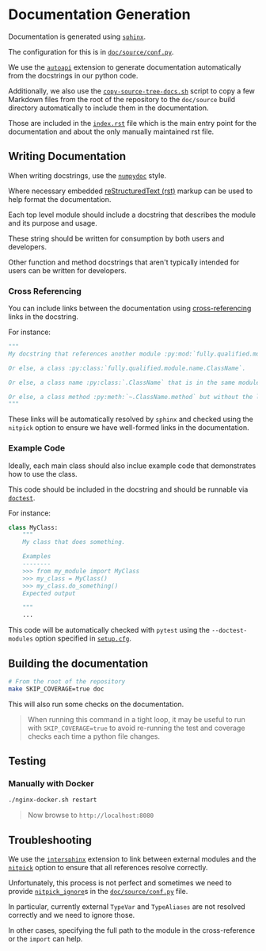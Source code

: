 # Documentation Generation

Documentation is generated using [`sphinx`](https://www.sphinx-doc.org/).

The configuration for this is in [`doc/source/conf.py`](./source/conf.py).

We use the [`autoapi`](https://sphinx-autoapi.readthedocs.io/en/latest/) extension to generate documentation automatically from the docstrings in our python code.

Additionally, we also use the [`copy-source-tree-docs.sh`](./copy-source-tree-docs.sh) script to copy a few Markdown files from the root of the repository to the `doc/source` build directory automatically to include them in the documentation.

Those are included in the [`index.rst`](./source/index.rst) file which is the main entry point for the documentation and about the only manually maintained rst file.

## Writing Documentation

When writing docstrings, use the [`numpydoc`](https://numpydoc.readthedocs.io/en/latest/format.html) style.

Where necessary embedded [reStructuredText (rst)](https://www.sphinx-doc.org/en/master/usage/restructuredtext/basics.html) markup can be used to help format the documentation.

Each top level module should include a docstring that describes the module and its purpose and usage.

These string should be written for consumption by both users and developers.

Other function and method docstrings that aren't typically intended for users can be written for developers.

### Cross Referencing

You can include links between the documentation using [cross-referencing](https://www.sphinx-doc.org/en/master/usage/domains/python.html#python-xref-roles) links in the docstring.

For instance:

```python
"""
My docstring that references another module :py:mod:`fully.qualified.module.name`.

Or else, a class :py:class:`fully.qualified.module.name.ClassName`.

Or else, a class name :py:class:`.ClassName` that is in the same module.

Or else, a class method :py:meth:`~.ClassName.method` but without the leading class name.
"""
```

These links will be automatically resolved by `sphinx` and checked using the `nitpick` option to ensure we have well-formed links in the documentation.

### Example Code

Ideally, each main class should also inclue example code that demonstrates how to use the class.

This code should be included in the docstring and should be runnable via [`doctest`](https://docs.python.org/3/library/doctest.html).

For instance:

```python
class MyClass:
    """
    My class that does something.

    Examples
    --------
    >>> from my_module import MyClass
    >>> my_class = MyClass()
    >>> my_class.do_something()
    Expected output

    """
    ...
```

This code will be automatically checked with `pytest` using the `--doctest-modules` option specified in [`setup.cfg`](../setup.cfg).

## Building the documentation

```sh
# From the root of the repository
make SKIP_COVERAGE=true doc
```

This will also run some checks on the documentation.

> When running this command in a tight loop, it may be useful to run with `SKIP_COVERAGE=true` to avoid re-running the test and coverage checks each time a python file changes.

## Testing

### Manually with Docker

```sh
./nginx-docker.sh restart
```

> Now browse to `http://localhost:8080`

## Troubleshooting

We use the [`intersphinx`](https://www.sphinx-doc.org/en/master/usage/extensions/intersphinx.html) extension to link between external modules and the [`nitpick`](https://www.sphinx-doc.org/en/master/usage/configuration.html#confval-nitpicky) option to ensure that all references resolve correctly.

Unfortunately, this process is not perfect and sometimes we need to provide [`nitpick_ignore`](https://www.sphinx-doc.org/en/master/usage/configuration.html#confval-nitpick_ignore)s in the [`doc/source/conf.py`](./source/conf.py) file.

In particular, currently external `TypeVar` and `TypeAliases` are not resolved correctly and we need to ignore those.

In other cases, specifying the full path to the module in the cross-reference or the `import` can help.

